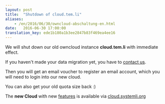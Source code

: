 ```yaml
---
layout: post 
title:  "Shutdown of cloud.tem.li"
aliases:
    - /en/2016/06/30/owncloud-abschaltung-en.html
date:   2016-06-30 17:00:00
translation_key: ede1b180a1b3ee2847b83f469ea4ee16
---
```


We will shut down our old owncloud instance **cloud.tem.li** with immediate effect.

If you haven't made your data migration yet, you have to [contact us](mailto:support@systemli.org).

Then you will get an email voucher to register an email account, which you will need to login into our new cloud.

You can also get your old quota size back :) 

The **new Cloud** with new [features](https://www.systemli.org/en/2016/03/26/owncloud-en.html) is available via [cloud.systemli.org](https://cloud.systemli.org)
